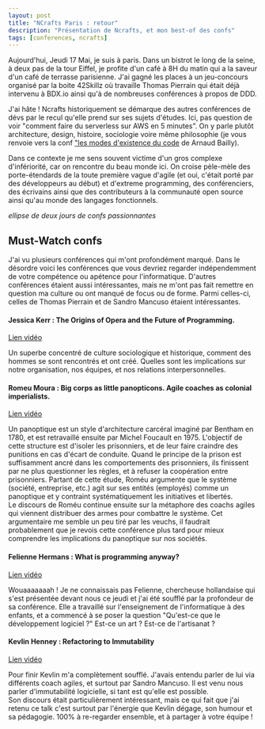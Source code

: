 ```yaml
---
layout: post
title: "NCrafts Paris : retour"
description: "Présentation de Ncrafts, et mon best-of des confs"
tags: [conferences, ncrafts]
---
```


Aujourd'hui, Jeudi 17 Mai, je suis à paris.
Dans un bistrot le long de la seine, à deux pas de la tour Eiffel, je profite d'un café à 8H du matin qui a la saveur d'un 
café de terrasse parisienne. J'ai gagné les places à un jeu-concours organisé
par la boite 42Skillz où travaille Thomas Pierrain
qui était déjà intervenu à BDX.io ainsi qu'à de nombreuses conférences à propos de DDD.

J'ai hâte !
Ncrafts historiquement se démarque des autres conférences de dévs par le recul qu'elle prend sur ses sujets d'études.
Ici, pas question de voir "comment faire du serverless sur AWS en 5 minutes". On y parle
plutôt architecture, design, histoire, sociologie  voire même philosophie (je vous renvoie vers la conf ["les modes d'existence du code](http://videos.ncrafts.io/video/221100040) de Arnaud Bailly).

Dans ce contexte je me sens souvent victime d'un gros complexe d'infériorité, car on rencontre du beau monde ici.
On croise pèle-mèle des porte-étendards de la toute première vague d'agile (et oui, c'était porté par des développeurs au début)
et d'extreme programming, des conférenciers, des écrivains 
ainsi que des contributeurs à la communauté open source ainsi qu'au monde des langages fonctionnels.

*ellipse de deux jours de confs passionnantes* 

## Must-Watch confs

J'ai vu plusieurs conférences qui m'ont profondément marqué.
Dans le désordre voici les conférences que vous devriez regarder indépendemment de votre compétence ou apétence pour l'informatique. 
D'autres conférences étaient aussi intéressantes, mais ne m'ont pas fait remettre en question ma culture ou ont manqué de focus ou de forme. Parmi celles-ci, celles de Thomas Pierrain
et de Sandro Mancuso étaient intéressantes.

#### Jessica Kerr : The Origins of Opera and the Future of Programming.


[Lien vidéo](https://vimeo.com/275530178)  

Un superbe concentré de culture sociologique et historique, comment des hommes
se sont rencontrés et ont créé. Quelles sont les implications sur notre organisation,
nos équipes, et nos relations interpersonnelles.

#### Romeu Moura :   Big corps as little panopticons. Agile coaches as colonial imperialists.


[Lien vidéo](https://vimeo.com/275530213)  

Un panoptique est un style d'architecture carcéral imaginé par Bentham en 1780,
et est retravaillé ensuite par Michel Foucault en 1975. 
L'objectif de cette structure est d'isoler les prisonniers, et de leur faire craindre des punitions
en cas d'écart de conduite. Quand le principe de la prison est suffisamment ancré dans les
comportements des prisonniers, ils finissent par ne plus questionner les règles, et à refuser la
coopération entre prisonniers. Partant de cette étude, Roméu argumente que le système (société, entreprise, etc.) 
agit sur ses entités (employés) comme un panoptique et y contraint systématiquement les initiatives
et libertés.    
Le discours de Roméu continue ensuite sur la métaphore des coachs agiles qui viennent distribuer des 
armes pour combattre le système. Cet argumentaire me semble un peu tiré par les veuchs, 
il faudrait probablement que je revois cette conférence plus tard pour mieux comprendre les implications 
du panoptique sur nos sociétés.   

#### Felienne Hermans : What is programming anyway?

[Lien vidéo](https://vimeo.com/275529804)  

Wouaaaaaaah ! Je ne connaissais pas Felienne, chercheuse hollandaise qui s'est présentée devant
nous ce jeudi et j'ai été soufflé par la profondeur de sa conférence. Elle a travaillé sur l'enseignement de l'informatique à des enfants, et a commencé à
se poser la question "Qu'est-ce que le développement logiciel ?" Est-ce un art ? Est-ce de l'artisanat ? 

#### Kevlin Henney : Refactoring to Immutability

[Lien vidéo](https://vimeo.com/276832516)  

Pour finir Kevlin m'a complètement soufflé. J'avais entendu parler de lui via différents 
coach agiles, et surtout par Sandro Mancuso. Il est venu nous parler d'immutabilité logicielle, si
tant est qu'elle est possible.  
Son discours était particulièrement intéressant, mais ce qui fait que j'ai retenu ce talk c'est 
surtout par l'énergie que Kevlin dégage, son humour et sa pédagogie. 100% à re-regarder ensemble, et à partager à votre 
équipe !  